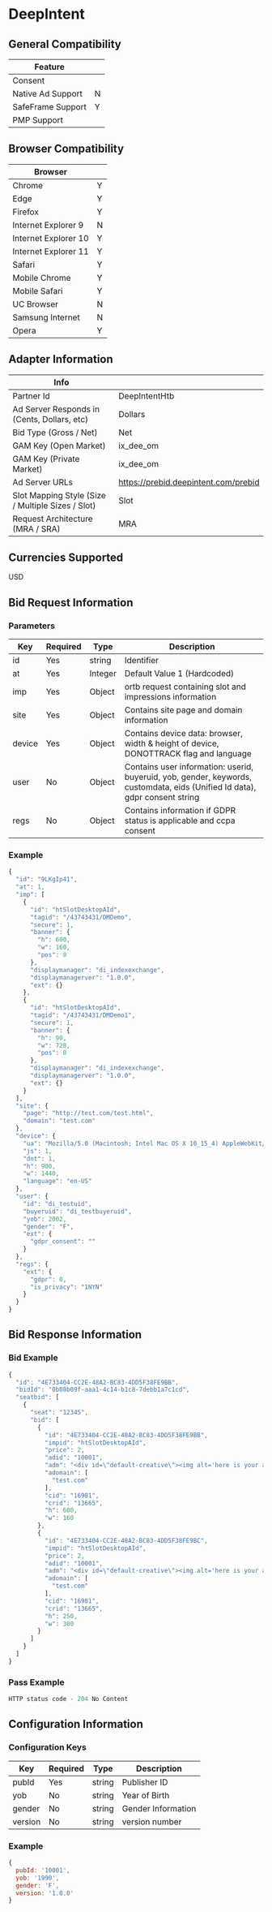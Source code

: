 # DeepIntent
## General Compatibility
|Feature|  |
|---|---|
| Consent |  |
| Native Ad Support | N |
| SafeFrame Support | Y |
| PMP Support | |
 
## Browser Compatibility
| Browser |  |
|--- |---|
| Chrome | Y |
| Edge | Y |
| Firefox | Y |
| Internet Explorer 9 | N |
| Internet Explorer 10 | Y |
| Internet Explorer 11 | Y |
| Safari | Y |
| Mobile Chrome | Y |
| Mobile Safari | Y |
| UC Browser | N |
| Samsung Internet | N |
| Opera | Y |
 
## Adapter Information
| Info | |
|---|---|
| Partner Id | DeepIntentHtb |
| Ad Server Responds in (Cents, Dollars, etc) | Dollars |
| Bid Type (Gross / Net) | Net |
| GAM Key (Open Market) | ix_dee_om |
| GAM Key (Private Market) | ix_dee_om |
| Ad Server URLs | https://prebid.deepintent.com/prebid |
| Slot Mapping Style (Size / Multiple Sizes / Slot) | Slot |
| Request Architecture (MRA / SRA) | MRA |
 
## Currencies Supported
USD
 
## Bid Request Information
### Parameters
| Key | Required | Type | Description |
|---|---|---|---|
|id|Yes|string|Identifier|
|at|Yes|Integer|Default Value 1 (Hardcoded)|
|imp|Yes|Object|ortb request containing slot and impressions information|
|site|Yes|Object|Contains site page and domain information|
|device|Yes|Object|Contains device data: browser, width & height of device, DONOTTRACK flag and language|
|user|No|Object|Contains user information: userid, buyeruid, yob, gender, keywords, customdata, eids (Unified Id data), gdpr consent string|
|regs|No|Object|Contains information if GDPR status is applicable and ccpa consent|
 
### Example
```javascript
{
  "id": "9LKgIp41",
  "at": 1,
  "imp": [
    {
      "id": "htSlotDesktopAId",
      "tagid": "/43743431/DMDemo",
      "secure": 1,
      "banner": {
        "h": 600,
        "w": 160,
        "pos": 0
      },
      "displaymanager": "di_indexexchange",
      "displaymanagerver": "1.0.0",
      "ext": {}
    },
    {
      "id": "htSlotDesktopAId",
      "tagid": "/43743431/DMDemo1",
      "secure": 1,
      "banner": {
        "h": 90,
        "w": 728,
        "pos": 0
      },
      "displaymanager": "di_indexexchange",
      "displaymanagerver": "1.0.0",
      "ext": {}
    }
  ],
  "site": {
    "page": "http://test.com/test.html",
    "domain": "test.com"
  },
  "device": {
    "ua": "Mozilla/5.0 (Macintosh; Intel Mac OS X 10_15_4) AppleWebKit/537.36 (KHTML, like Gecko) Chrome/81.0.4044.122 Safari/537.36",
    "js": 1,
    "dnt": 1,
    "h": 900,
    "w": 1440,
    "language": "en-US"
  },
  "user": {
    "id": "di_testuid",
    "buyeruid": "di_testbuyeruid",
    "yob": 2002,
    "gender": "F",
    "ext": {
      "gdpr_consent": ""
    }
  },
  "regs": {
    "ext": {
      "gdpr": 0,
      "is_privacy": "1NYN"
    }
  }
}
```
 
## Bid Response Information
### Bid Example
```javascript
{
  "id": "4E733404-CC2E-48A2-BC83-4DD5F38FE9BB",
  "bidId": "0b08b09f-aaa1-4c14-b1c8-7debb1a7c1cd",
  "seatbid": [
    {
      "seat": "12345",
      "bid": [
        {
          "id": "4E733404-CC2E-48A2-BC83-4DD5F38FE9BB",
          "impid": "htSlotDesktopAId",
          "price": 2,
          "adid": "10001",
          "adm": "<div id=\"default-creative\"><img alt='here is your ad' src=\"https:...\" /></div>",
          "adomain": [
            "test.com"
          ],
          "cid": "16981",
          "crid": "13665",
          "h": 600,
          "w": 160
        },
        {
          "id": "4E733404-CC2E-48A2-BC83-4DD5F38FE9BC",
          "impid": "htSlotDesktopAId",
          "price": 2,
          "adid": "10001",
          "adm": "<div id=\"default-creative\"><img alt='here is your ad' src=\"https:...\" /></div>",
          "adomain": [
            "test.com"
          ],
          "cid": "16981",
          "crid": "13665",
          "h": 250,
          "w": 300
        }
      ]
    }
  ]
}
```
### Pass Example
```javascript 
HTTP status code - 204 No Content
```
 
## Configuration Information
### Configuration Keys
| Key | Required | Type | Description |
|---|---|---|---|
|pubId|Yes|string|Publisher ID|
|yob|No|string|Year of Birth|
|gender|No|string|Gender Information|
|version|No|string|version number|
### Example
```javascript
{
  pubId: '10001',
  yob: '1990',
  gender: 'F',
  version: '1.0.0'
}
``` 
